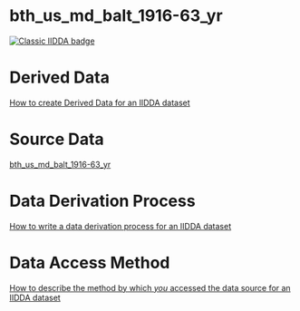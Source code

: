 # bth_us_md_balt_1916-63_yr

[![Classic IIDDA badge](https://img.shields.io/static/v1.svg?label=Lifecycle&message=Unreleased&color=blue)](https://davidearn.mcmaster.ca/iidda)

# Derived Data

[How to create Derived Data for an IIDDA dataset](https://github.com/davidearn/iidda/blob/main/CONTRIBUTING.md)

# Source Data

[bth_us_md_balt_1916-63_yr](https://raw.githubusercontent.com/davidearn/iidda/master/data/bth_us_md_balt_1916-63_yr/source-data/bth_us_md_balt_1916-63_yr.csv)

# Data Derivation Process

[How to write a data derivation process for an IIDDA dataset](https://github.com/davidearn/iidda/blob/main/CONTRIBUTING.md)

# Data Access Method

[How to describe the method by which _you_ accessed the data source for an IIDDA dataset](https://github.com/davidearn/iidda/blob/main/CONTRIBUTING.md)
